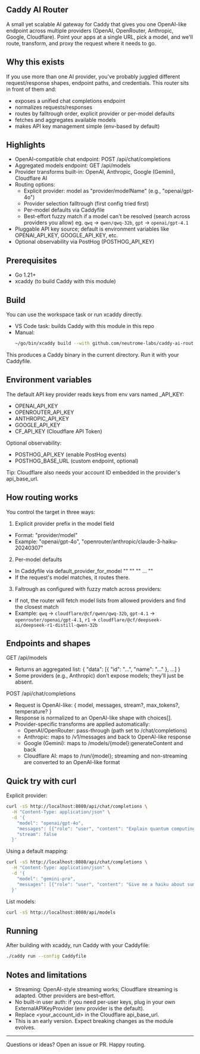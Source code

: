 ## Caddy AI Router

A small yet scalable AI gateway for Caddy that gives you one OpenAI-like endpoint across multiple providers (OpenAI, OpenRouter, Anthropic, Google, Cloudflare). Point your apps at a single URL, pick a model, and we'll route, transform, and proxy the request where it needs to go.

## Why this exists

If you use more than one AI provider, you've probably juggled different request/response shapes, endpoint paths, and credentials. This router sits in front of them and:
- exposes a unified chat completions endpoint
- normalizes requests/responses
- routes by falltrough order, explicit provider or per-model defaults
- fetches and aggregates available models
- makes API key management simple (env-based by default)

## Highlights

- OpenAI-compatible chat endpoint: POST /api/chat/completions
- Aggregated models endpoint: GET /api/models
- Provider transforms built-in: OpenAI, Anthropic, Google (Gemini), Cloudflare AI
- Routing options:
  - Explicit provider: model as "provider/modelName" (e.g., "openai/gpt-4o")
  - Provider selection falltrough (first config tried first)
  - Per-model defaults via Caddyfile
  - Best-effort fuzzy match if a model can't be resolved (search across providers you allow) eg. `qwq` -> `qwen/qwq-32b`, `gpt` -> `openai/gpt-4.1`
- Pluggable API key source; default is environment variables like OPENAI_API_KEY, GOOGLE_API_KEY, etc.
- Optional observability via PostHog (POSTHOG_API_KEY)

## Prerequisites

- Go 1.21+
- xcaddy (to build Caddy with this module)

## Build

You can use the workspace task or run xcaddy directly.

- VS Code task: builds Caddy with this module in this repo
- Manual:
  ```bash
  ~/go/bin/xcaddy build --with github.com/neutrome-labs/caddy-ai-router=./
  ```

This produces a Caddy binary in the current directory. Run it with your Caddyfile.

## Environment variables

The default API key provider reads keys from env vars named <PROVIDER>_API_KEY:

- OPENAI_API_KEY
- OPENROUTER_API_KEY
- ANTHROPIC_API_KEY
- GOOGLE_API_KEY
- CF_API_KEY (Cloudflare API Token)

Optional observability:
- POSTHOG_API_KEY (enable PostHog events)
- POSTHOG_BASE_URL (custom endpoint, optional)

Tip: Cloudflare also needs your account ID embedded in the provider's api_base_url.

## How routing works

You control the target in three ways:

1) Explicit provider prefix in the model field
- Format: "provider/model"
- Example: "openai/gpt-4o", "openrouter/anthropic/claude-3-haiku-20240307"

2) Per-model defaults
- In Caddyfile via default_provider_for_model "<model>" "<provider1>" "<provider2>" ... "<providerN>"
- If the request's model matches, it routes there.

3) Faltrough as configured with fuzzy match across providers:
- If not, the router will fetch model lists from allowed providers and find the closest match
- Example: `qwq` -> `cloudflare/@cf/qwen/qwq-32b`, `gpt-4.1` -> `openrouter/openai/gpt-4.1`, `r1` -> `cloudflare/@cf/deepseek-ai/deepseek-r1-distill-qwen-32b`

## Endpoints and shapes

GET /api/models
- Returns an aggregated list: { "data": [{ "id": "...", "name": "..." }, ...] }
- Some providers (e.g., Anthropic) don't expose models; they'll just be absent.

POST /api/chat/completions
- Request is OpenAI-like: { model, messages, stream?, max_tokens?, temperature? }
- Response is normalized to an OpenAI-like shape with choices[].
- Provider-specific transforms are applied automatically:
  - OpenAI/OpenRouter: pass-through (path set to /chat/completions)
  - Anthropic: maps to /v1/messages and back to OpenAI-like response
  - Google (Gemini): maps to /models/{model}:generateContent and back
  - Cloudflare AI: maps to /run/{model}; streaming and non-streaming are converted to an OpenAI-like format

## Quick try with curl

Explicit provider:
```bash
curl -sS http://localhost:8080/api/chat/completions \
  -H "Content-Type: application/json" \
  -d '{
    "model": "openai/gpt-4o",
    "messages": [{"role": "user", "content": "Explain quantum computing simply."}],
    "stream": false
  }'
```

Using a default mapping:
```bash
curl -sS http://localhost:8080/api/chat/completions \
  -H "Content-Type: application/json" \
  -d '{
    "model": "gemini-pro",
    "messages": [{"role": "user", "content": "Give me a haiku about summer rain."}]
  }'
```

List models:
```bash
curl -sS http://localhost:8080/api/models
```

## Running

After building with xcaddy, run Caddy with your Caddyfile:

```bash
./caddy run --config Caddyfile
```

## Notes and limitations

- Streaming: OpenAI-style streaming works; Cloudflare streaming is adapted. Other providers are best-effort.
- No built-in user auth: if you need per-user keys, plug in your own ExternalAPIKeyProvider (env provider is the default).
- Replace <your_account_id> in the Cloudflare api_base_url.
- This is an early version. Expect breaking changes as the module evolves.

---

Questions or ideas? Open an issue or PR. Happy routing.
